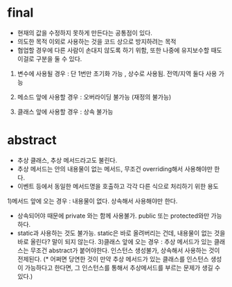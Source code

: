 # final 
- 현재의 값을 수정하지 못하게 만든다는 공통점이 있다.
- 의도한 목적 이외로 사용하는 것을 코드 상으로 방지하려는 목적
- 협업할 경우에 다른 사람이 손대지 않도록 하기 위함, 또한 나중에 유지보수할 때도 이걸로 구분을 둘 수 있다. 

1) 변수에 사용될 경우 : 단 1번만 초기화 가능 , 상수로 사용됨. 전역/지역 둘다 사용 가능 

2) 메소드 앞에 사용할 경우 : 오버라이딩 불가능 (재정의 불가능) 

3) 클래스 앞에 사용할 경우 : 상속 불가능

# abstract 
- 추상 클래스, 추상 메서드라고도 불린다.
- 추상 메서드는 안의 내용물이 없는 메서드, 무조건 overriding해서 사용해야만 한다. 
- 이벤트 등에서 동일한 메서드명을 호출하고 각각 다른 식으로 처리하기 위한 용도

1)메서드 앞에 오는 경우 : 내용물이 없다. 상속해서 사용해야만 한다. 
- 상속되어야 때문에 private 와는 함께 사용불가. public 또는 protected와만 가능하다. 
- static과 사용하는 것도 불가능. static은 바로 올려버리는 건데, 내용물이 없는 것을 바로 올린다? 말이 되지 않는다. 
3)클래스 앞에 오는 경우 : 추상 메서드가 있는 클래스는 무조건 abstract가 붙어야한다. 인스턴스 생성불가, 상속해서 사용하는 것이 전제된다.
(* 어쩌면 당연한 것이 만약 추상 메서드가 있는 클래스를 인스턴스 생성이 가능하다고 한다면, 그 인스턴스를 통해서 추상메서드를 부르는 문제가 생길 수 있다.) 
